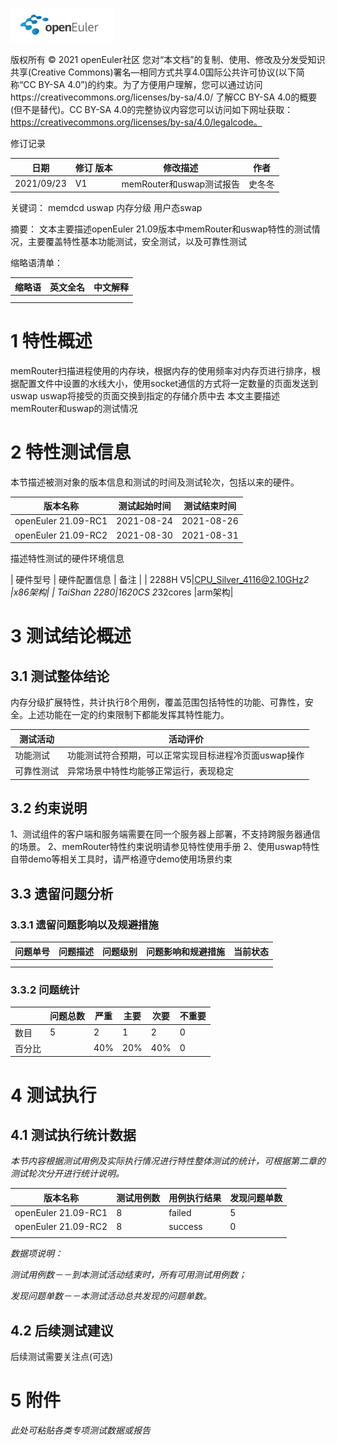 ![openEuler ico](../../images/openEuler.png)

版权所有 © 2021  openEuler社区
 您对“本文档”的复制、使用、修改及分发受知识共享(Creative Commons)署名—相同方式共享4.0国际公共许可协议(以下简称“CC BY-SA 4.0”)的约束。为了方便用户理解，您可以通过访问https://creativecommons.org/licenses/by-sa/4.0/ 了解CC BY-SA 4.0的概要 (但不是替代)。CC BY-SA 4.0的完整协议内容您可以访问如下网址获取：https://creativecommons.org/licenses/by-sa/4.0/legalcode。

修订记录

| 日期 | 修订   版本 | 修改描述 | 作者 |
| ---- | ----------- | -------- | ---- |
| 2021/09/23|  V1           | memRouter和uswap测试报告|  史冬冬    |

 关键词： 
 memdcd  uswap 内存分级 用户态swap
 

摘要：
 文本主要描述openEuler 21.09版本中memRouter和uswap特性的测试情况，主要覆盖特性基本功能测试，安全测试，以及可靠性测试
 

缩略语清单：

| 缩略语 | 英文全名 | 中文解释 |
| ------ | -------- | -------- |
|        |          |          |
|        |          |          |

# 1     特性概述

memRouter扫描进程使用的内存块，根据内存的使用频率对内存页进行排序，根据配置文件中设置的水线大小，使用socket通信的方式将一定数量的页面发送到uswap
uswap将接受的页面交换到指定的存储介质中去
本文主要描述memRouter和uswap的测试情况


# 2     特性测试信息

本节描述被测对象的版本信息和测试的时间及测试轮次，包括以来的硬件。

| 版本名称 | 测试起始时间 | 测试结束时间 |
| -------- | ------------ | ------------ |
| openEuler 21.09-RC1 | 2021-08-24  | 2021-08-26   |
| openEuler 21.09-RC2 | 2021-08-30  | 2021-08-31   |

描述特性测试的硬件环境信息

| 硬件型号 | 硬件配置信息 | 备注 |
| 2288H V5|CPU_Silver_4116@2.10GHz*2 |x86架构|
| TaiShan 2280|1620CS 2*32cores |arm架构|


# 3     测试结论概述

## 3.1   测试整体结论

内存分级扩展特性，共计执行8个用例，覆盖范围包括特性的功能、可靠性，安全。上述功能在一定的约束限制下都能发挥其特性能力。

| 测试活动 | 活动评价 |
| -------- | -------- |
| 功能测试 |   功能测试符合预期，可以正常实现目标进程冷页面uswap操作       |
| 可靠性测试 | 异常场景中特性均能够正常运行，表现稳定         |


## 3.2   约束说明
1、测试组件的客户端和服务端需要在同一个服务器上部署，不支持跨服务器通信的场景。
2、memRouter特性约束说明请参见特性使用手册 
2、使用uswap特性自带demo等相关工具时，请严格遵守demo使用场景约束


## 3.3   遗留问题分析

### 3.3.1 遗留问题影响以及规避措施

| 问题单号 | 问题描述 | 问题级别 | 问题影响和规避措施 | 当前状态 |
| -------- | -------- | -------- | ------------------ | -------- |
|          |          |          |                    |          |
|          |          |          |                    |          |

### 3.3.2 问题统计

|        | 问题总数 | 严重 | 主要 | 次要 | 不重要 |
| ------ | -------- | ---- | ---- | ---- | ------ |
| 数目   |   5      |  2   |   1   |  2    |   0     |
| 百分比 |          |  40%   |   20%   |  40%    |      0  |

# 4     测试执行

## 4.1   测试执行统计数据

*本节内容根据测试用例及实际执行情况进行特性整体测试的统计，可根据第二章的测试轮次分开进行统计说明。*

| 版本名称 | 测试用例数 | 用例执行结果 | 发现问题单数 |
| -------- | ---------- | ------------ | ------------ |
|  openEuler 21.09-RC1  |      8      |     failed         |      5       |
|  openEuler 21.09-RC2  |      8      |     success        |      0       |
|          |            |              |              |

*数据项说明：*

*测试用例数－－到本测试活动结束时，所有可用测试用例数；*

*发现问题单数－－本测试活动总共发现的问题单数。*

## 4.2   后续测试建议

后续测试需要关注点(可选)

# 5     附件

*此处可粘贴各类专项测试数据或报告*